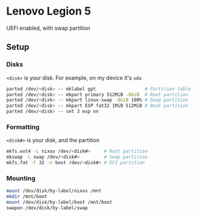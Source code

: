 # Lenovo Legion 5

UEFI enabled, with swap partition

## Setup

### Disks

`<disk>` is your disk. For example, on my device it's `sda`

```sh
parted /dev/<disk> -- mklabel gpt                  # Partition table
parted /dev/<disk> -- mkpart primary 512MiB -8GiB  # Root partition
parted /dev/<disk> -- mkpart linux-swap -8GiB 100% # Swap partition
parted /dev/<disk> -- mkpart ESP fat32 1MiB 512MiB # Boot partition
parted /dev/<disk> -- set 3 esp on
```

### Formatting

`<disk#>` is your disk, and the partition

```sh
mkfs.ext4 -L nixos /dev/<disk#>     # Root partition
mkswap -L swap /dev/<disk#>         # Swap partition
mkfs.fat -F 32 -n boot /dev/<disk#> # EFI partition
```

### Mounting

```sh
mount /dev/disk/by-label/nixos /mnt
mkdir /mnt/boot
mount /dev/disk/by-label/boot /mnt/boot
swapon /dev/disk/by-label/swap
```
